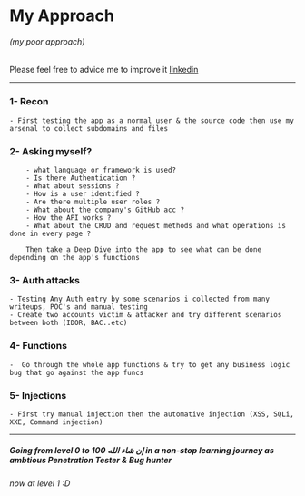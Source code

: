 # My Approach 
###### (my poor approach) 
Please feel free to advice me to improve it 
[linkedin](www.linkedin.com/in/mustafa-abdullah11 "contact me" )
  
-----------------------------------------------------------------------------------

### 1- Recon
    - First testing the app as a normal user & the source code then use my arsenal to collect subdomains and files 
    
### 2- Asking myself?
   
        - what language or framework is used?
        - Is there Authentication ?
        - What about sessions ?
        - How is a user identified ?
        - Are there multiple user roles ?
        - What about the company's GitHub acc ?
        - How the API works ?
        - What about the CRUD and request methods and what operations is done in every page ?
        
        Then take a Deep Dive into the app to see what can be done depending on the app's functions  

    
### 3- Auth attacks
    - Testing Any Auth entry by some scenarios i collected from many writeups, POC's and manual testing
    - Create two accounts victim & attacker and try different scenarios between both (IDOR, BAC..etc) 

### 4- Functions
    -  Go through the whole app functions & try to get any business logic bug that go against the app funcs

### 5- Injections
    - First try manual injection then the automative injection (XSS, SQLi, XXE, Command injection)



-----------------------------------------------------------------------------------

##### Going from level 0 to 100 إن شاء الله  in a non-stop learning journey as ambtious Penetration Tester & Bug hunter
###### now at level 1 :D 
